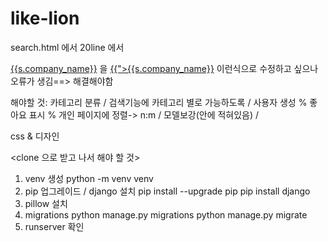 # like-lion

search.html 에서  20line 에서 
<td><a href="">{{s.company_name}}</a></td> 을 
<td><a href="{% url 'company_detail' company.id %}">{{">{{s.company_name}}</a></td> 이런식으로 수정하고 싶으나 
오류가 생김==> 해결해야함 



해야할 것:
카테고리 분류 / 
검색기능에 카테고리 별로 가능하도록 /
사용자 생성 % 좋아요 표시 % 개인 페이지에 정렬-> n:m /
모델보강(안에 적혀있음) /


css & 디자인


<clone 으로 받고 나서 해야 할 것>
1. venv 생성 
python -m venv venv 
2. pip 업그레이드 / django 설치
pip install --upgrade pip
pip install django
3. pillow 설치 
4. migrations
python manage.py migrations
python manage.py migrate
6. runserver 확인


